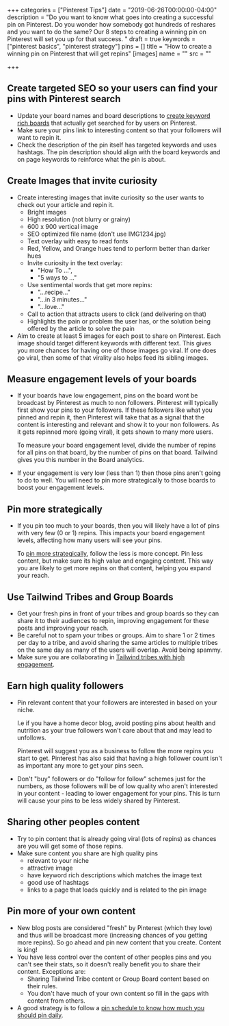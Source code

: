 +++
categories = ["Pinterest Tips"]
date = "2019-06-26T00:00:00-04:00"
description = "Do you want to know what goes into creating a successful pin on Pinterest. Do you wonder how somebody got hundreds of reshares and you want to do the same? Our 8 steps to creating a winning pin on Pinterest will set you up for that success. "
draft = true
keywords = ["pinterest basics", "pinterest strategy"]
pins = []
title = "How to create a winning pin on Pinterest that will get repins"
[images]
name = ""
src = ""

+++
## Create targeted SEO so your users can find your pins with Pinterest search

* Update your board names and board descriptions to [create keyword rich boards](/blog/how-to-create-keyword-rich-pinterest-board-names-to-get-more-repins/ "Create keyword rich board names and board descriptions") that actually get searched for by users on Pinterest. 
* Make sure your pins link to interesting content so that your followers will want to repin it.
* Check the description of the pin itself has targeted keywords and uses hashtags. The pin description should align with the board keywords and on page keywords to reinforce what the pin is about.

## Create Images that invite curiosity

* Create interesting images that invite curiosity so the user wants to check out your article and repin it.
  * Bright images
  * High resolution (not blurry or grainy)
  * 600 x 900 vertical image
  * SEO optimized file name (don't use IMG1234.jpg)
  * Text overlay with easy to read fonts
  * Red, Yellow, and Orange hues tend to perform better than darker hues
  * Invite curiosity in the text overlay:
    * "How To ...", 
    * "5 ways to ..."
  * Use sentimental words that get more repins:
    * "...recipe..."
    * "...in 3 minutes..."
    * "...love..."
  * Call to action that attracts users to click (and delivering on that)
  * Highlights the pain or problem the user has, or the solution being offered by the article to solve the pain
* Aim to create at least 5 images for each post to share on Pinterest.  Each image should target different keywords with different text.  This gives you more chances for having one of those images go viral.  If one does go viral, then some of that virality also helps feed its sibling images.

## Measure engagement levels of your boards

* If your boards have low engagement, pins on the board wont be broadcast by Pinterest as much to non followers.  Pinterest will typically first show your pins to your followers.  If these followers like what you pinned and repin it, then Pinterest will take that as a signal that the content is interesting and relevant and show it to your non followers.  As it gets repinned more (going viral), it gets shown to many more users.  
    
  To measure your board engagement level, divide the number of repins for all pins on that board, by the number of pins on that board.  Tailwind gives you this number in the Board analytics.
* If your engagement is very low (less than 1) then those pins aren't going to do to well.  You will need to pin more strategically to those boards to boost your engagement levels.

## Pin more strategically

* If you pin too much to your boards, then you will likely have a lot of pins with very few (0 or 1) repins.  This impacts your board engagement levels, affecting how many users will see your pins.  
    
  To [pin more strategically](/blog/how-many-pins-should-you-pin-per-day/ "Pin more strategically"), follow the less is more concept.  Pin less content, but make sure its high value and engaging content.  This way you are likely to get more repins on that content, helping you expand your reach.

## Use Tailwind Tribes and Group Boards

* Get your fresh pins in front of your tribes and group boards so they can share it to their audiences to repin, improving engagement for these posts and improving your reach.
* Be careful not to spam your tribes or groups.  Aim to share 1 or 2 times per day to a tribe, and avoid sharing the same articles to multiple tribes on the same day as many of the users will overlap. Avoid being spammy.
* Make sure you are collaborating in [Tailwind tribes with high engagement](/blog/how-to-evaluate-tailwind-tribes-to-join/ "How to evaluate a Tailwind Tribe").

## Earn high quality followers

* Pin relevant content that your followers are interested in based on your niche.  
    
  I.e if you have a home decor blog, avoid posting pins about health and nutrition as your true followers won't care about that and may lead to unfollows.  
    
  Pinterest will suggest you as a business to follow the more repins you start to get.  Pinterest has also said that having a high follower count isn't as important any more to get your pins seen.
* Don't "buy" followers or do "follow for follow" schemes just for the numbers, as those followers will be of low quality who aren't interested in your content - leading to lower engagement for your pins.  This is turn will cause your pins to be less widely shared by Pinterest.

##  Sharing other peoples content

* Try to pin content that is already going viral (lots of repins) as chances are you will get some of those repins.
* Make sure content you share are high quality pins 
  * relevant to your niche
  * attractive image
  * have keyword rich descriptions which matches the image text
  * good use of hashtags
  * links to a page that loads quickly and is related to the pin image

## Pin more of your own content

* New blog posts are considered "fresh" by Pinterest (which they love) and thus will be broadcast more (increasing chances of you getting more repins).  So go ahead and pin new content that you create.  Content is king!
* You have less control over the content of other peoples pins and you can't see their stats, so it doesn't really benefit you to share their content.  Exceptions are:
  * Sharing Tailwind Tribe content or Group Board content based on their rules.
  * You don't have much of your own content so fill in the gaps with content from others.
* A good strategy is to follow a [pin schedule to know how much you should pin daily](/blog/how-many-pins-should-you-pin-per-day/ "How many pins should I pin each day").